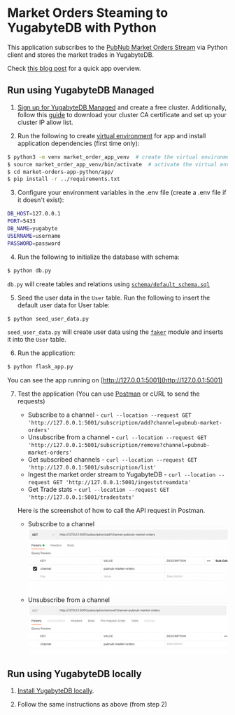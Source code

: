 # Market Orders Steaming to YugabyteDB with Python

This application subscribes to the [PubNub Market Orders Stream](https://www.pubnub.com/developers/realtime-data-streams/financial-securities-market-orders/) via Python client and stores the market trades in YugabyteDB.

Check [this blog post](https://www.yugabyte.com/blog/building-simple-application-yugabytedb-prisma/) for a quick app overview.

## Run using YugabyteDB Managed

1. [Sign up for YugabyteDB Managed](https://docs.yugabyte.com/preview/yugabyte-cloud/cloud-quickstart/) and create a free cluster.  Additionally, follow this [guide](https://docs.yugabyte.com/preview/yugabyte-cloud/cloud-quickstart/cloud-build-apps/cloud-add-ip/#download-your-cluster-certificate) to download your cluster CA certificate and set up your cluster IP allow list.

2. Run the following to create [virtual environment](https://docs.python.org/3/glossary.html#term-virtual-environment) for app and install application dependencies (first time only):

```bash
$ python3 -m venv market_order_app_venv  # create the virtual environment   
$ source market_order_app_venv/bin/activate  # activate the virtual environment
$ cd market-orders-app-python/app/
$ pip install -r ../requirements.txt
```

3. Configure your environment variables in the .env file (create a .env file if it doesn't exist):

```bash
DB_HOST=127.0.0.1
PORT=5433
DB_NAME=yugabyte
USERNAME=username
PASSWORD=password
```

4. Run the following to initialize the database with schema:

```bash
$ python db.py
```

`db.py` will create tables and relations using [`schema/default_schema.sql`](schema/default_schema.sql)

5. Seed the user data in the `User` table. Run the following to insert the default user data for User table:

```bash
$ python seed_user_data.py
```

`seed_user_data.py` will create user data using the [`faker`](https://github.com/joke2k/faker) module and inserts it into the `User` table.

6. Run the application:

```bash
$ python flask_app.py
```

You can see the app running on [http://127.0.0.1:5001](http://127.0.0.1:5001)

7. Test the application (You can use [Postman](https://www.postman.com/downloads/) or cURL to send the requests)

    - Subscribe to a channel - `curl --location --request GET 'http://127.0.0.1:5001/subscription/add?channel=pubnub-market-orders'`
    - Unsubscribe from a channel - `curl --location --request GET 'http://127.0.0.1:5001/subscription/remove?channel=pubnub-market-orders'`
    - Get subscribed channels - `curl --location --request GET 'http://127.0.0.1:5001/subscription/list'`
    - Ingest the market order stream to YugabyteDB - `curl --location --request GET 'http://127.0.0.1:5001/ingeststreamdata'`
    - Get Trade stats - `curl --location --request GET 'http://127.0.0.1:5001/tradestats'`

    Here is the screenshot of how to call the API request in Postman.
    - Subscribe to a channel
    ![Subscribe to the channel](/Docs/images/add_subscription.png)
    - Unsubscribe from a channel
    ![Subscribe to the channel](/Docs/images/remove_subscription.png)


## Run using YugabyteDB locally

1. [Install YugabyteDB locally](https://docs.yugabyte.com/quick-start/install/).

2. Follow the same instructions as above (from step 2)

